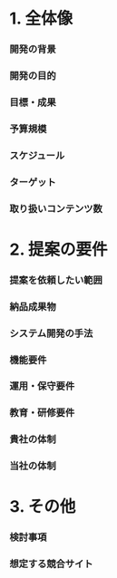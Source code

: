 
# 1. 全体像
### 開発の背景
### 開発の目的
### 目標・成果
### 予算規模
### スケジュール
### ターゲット
### 取り扱いコンテンツ数
# 2. 提案の要件
### 提案を依頼したい範囲
### 納品成果物
### システム開発の手法
### 機能要件
### 運用・保守要件
### 教育・研修要件
### 貴社の体制
### 当社の体制
# 3. その他
### 検討事項
### 想定する競合サイト
